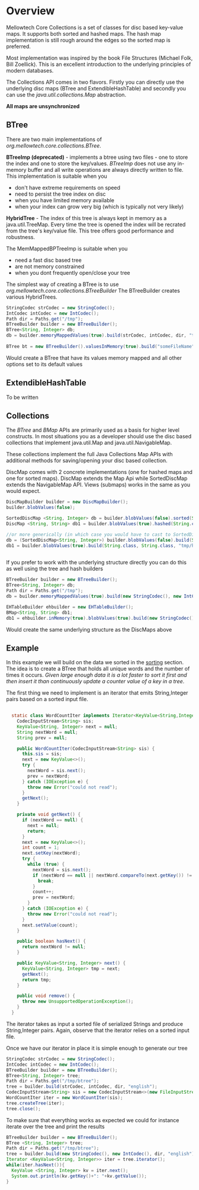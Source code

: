 # Overview

Mellowtech Core Collections is a set of classes for disc based key-value maps. It supports both sorted and hashed maps.
The hash map implementation is still rough around the edges so the sorted map is preferred.

Most implementation was inspired by the book File Structures (Michael Folk, Bill Zoellick). This is an excellent
introduction to the underlying principles of modern databases. 

The Collections API comes in two flavors. Firstly you can directly use the underlying disc maps (BTree and ExtendibleHashTable)
and secondly you can use the *java.util.collections.Map* abstraction.

**All maps are unsynchronized**


## BTree

There are two main implementations of *org.mellowtech.core.collections.BTree*.

**BTreeImp (deprecated)** - implements a btree using two files - one to store the index and one to store the key/values. *BTreeImp* does not use any in-memory buffer and all write
operations are always directly written to file. This implementation is suitable when you
* don't have extreme requirements on speed
* need to persist the tree index on disc
* when you have limited memory available
* when your index can grow very big (which is typically not very likely)

**HybridTree** - The index of this tree is always kept in memory as a java.util.TreeMap. Every time the tree
is opened the index will be recrated from the tree's key/value file. This tree offers good performance and robustness.

The MemMappedBPTreeImp is suitable when you
* need a fast disc based tree
* are not memory constrained
* when you dont frequently open/close your tree

The simplest way of creating a BTree is to use *org.mellowtech.core.collections.BTreeBuilder* The BTreeBuilder creates
various HybridTrees.

```java
StringCodec strCodec = new StringCodec();
IntCodec intCodec = new IntCodec();
Path dir = Paths.get("/tmp");
BTreeBuilder builder = new BTreeBuilder();
BTree<String, Integer> db;
db = builder.memoryMappedValues(true).build(strCodec, intCodec, dir, "treemap");
    
BTree bt = new BTreeBuilder().valuesInMemory(true).build("someFileName",new CBString(), new CBString())
```

Would create a BTree that have its values memory mapped and all other options set to its default values

## ExtendibleHashTable

To be written

## Collections

The _BTree_ and _BMap_ APIs are primarily used as a basis for higher level constructs. In most situations
you as a developer should use the disc based collections that implement java.util.Map and java.util.NavigableMap.

These collections implement the full Java Collections Map APIs with additional methods for saving/opening your
disc based collection.


DiscMap comes with 2 concrete implementations (one for hashed maps and one for sorted maps). DiscMap extends the Map Api while SortedDiscMap extends the NavigableMap API. Views (submaps) works in the same
as you would expect.

```java
DiscMapBuilder builder = new DiscMapBuilder();
builder.blobValues(false);

SortedDiscMap <String, Integer> db = builder.blobValues(false).sorted(String.class, Integer.class, "/tmp/discbasedmap");
DiscMap <String, String> db1 = builder.blobValues(true).hashed(String.class, String.class, "tmp/hashbasedmap");

//or more generically (in which case you would have to cast to SortedDiscMap)
db = (SortedDiscMap<String, Integer>) builder.blobValues(false).build(String.class, Integer.class, "/tmp/discbasedmap", true);
db1 = builder.blobValues(true).build(String.class, String.class, "tmp/hashbasedmap", false);
  
```

If you prefer to work with the underlying structure directly you can do this as well using the tree and hash builders

```java
BTreeBuilder builder = new BTreeBuilder();
BTree<String, Integer> db;
Path dir = Paths.get("/tmp");
db = builder.memoryMappedValues(true).build(new StringCodec(), new IntCodec(), dir,"treemap");

EHTableBuilder ehbuilder = new EHTableBuilder();
BMap<String, String> db1;
db1 = ehbuilder.inMemory(true).blobValues(true).build(new StringCodec(), new StringCodec(),"/tmp/hashmap");
```

Would create the same underlying structure as the DiscMaps above

## Example
In this example we will build on the data we sorted in the [sorting](sorting.html) section. The idea is to create a
BTree that holds all unique words and the number of times it occurs. _Given large enough data it is a lot faster to
sort it first and then insert it than continuously update a counter value of a key in a tree_.

The first thing we need to implement is an iterator that emits String,Integer pairs based on a sorted input file.

```java
  
  static class WordCountIter implements Iterator<KeyValue<String,Integer>> {
    CodecInputStream<String> sis;
    KeyValue<String, Integer> next = null;
    String nextWord = null;
    String prev = null;

    public WordCountIter(CodecInputStream<String> sis) {
      this.sis = sis;
      next = new KeyValue<>();
      try {
        nextWord = sis.next();
        prev = nextWord;
      } catch (IOException e) {
        throw new Error("could not read");
      }
      getNext();
    }

    private void getNext() {
      if (nextWord == null) {
        next = null;
        return;
      }
      next = new KeyValue<>();
      int count = 1;
      next.setKey(nextWord);
      try {
        while (true) {
          nextWord = sis.next();
          if (nextWord == null || nextWord.compareTo(next.getKey()) != 0) {
            break;
          }
          count++;
          prev = nextWord;
        }
      } catch (IOException e) {
        throw new Error("could not read");
      }
      next.setValue(count);
    }

    public boolean hasNext() {
      return nextWord != null;
    }

    public KeyValue<String, Integer> next() {
      KeyValue<String, Integer> tmp = next;
      getNext();
      return tmp;
    }

    public void remove() {
      throw new UnsupportedOperationException();
    }
  }
```

The iterator takes as input a sorted file of serialized Strings and produce String,Integer pairs. Again, observe that the iterator
relies on a sorted input file.

Once we have our iterator in place it is simple enough to generate our tree

```java
StringCodec strCodec = new StringCodec();
IntCodec intCodec = new IntCodec();
BTreeBuilder builder = new BTreeBuilder();
BTree<String, Integer> tree;
Path dir = Paths.get("/tmp/btree");
tree = builder.build(strCodec, intCodec, dir, "english");
CodecInputStream<String> sis = new CodecInputStream<>(new FileInputStream("/tmp/english-sorted.bs"), strCodec);
WordCountIter iter = new WordCountIter(sis);
tree.createTree(iter);
tree.close();
```

To make sure that everything works as expected we could for instance iterate over the tree and print the results

```java
BTreeBuilder builder = new BTreeBuilder();
BTree <String, Integer> tree;
Path dir = Paths.get("/tmp/btree");
tree = builder.build(new StringCodec(), new IntCodec(), dir, "english");
Iterator <KeyValue<String, Integer>> iter = tree.iterator();
while(iter.hasNext()){
  KeyValue <String, Integer> kv = iter.next();
  System.out.println(kv.getKey()+": "+kv.getValue());
}
```








